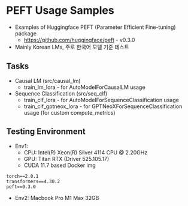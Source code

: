 # PEFT Usage Samples
* Examples of Huggingface PEFT (Parameter Efficient Fine-tuning) package
    * https://github.com/huggingface/peft - v0.3.0
* Mainly Korean LMs, 주로 한국어 모델 기준 테스트

## Tasks
* Causal LM (src/causal_lm)
    * train_lm_lora - for AutoModelForCausalLM usage
* Sequence Classification (src/seq_clf)
    * train_clf_lora - for AutoModelForSequenceClassification usage
    * train_clf_gptneox_lora - for GPTNeoXForSequenceClassification usage (for custom compute_metrics)

## Testing Environment
* Env1:
    * CPU: Intel(R) Xeon(R) Silver 4114 CPU @ 2.20GHz
    * GPU: Titan RTX (Driver 525.105.17)
    * CUDA 11.7 based Docker img
```
torch==2.0.1
transformers==4.30.2
peft==0.3.0
```

* Env2: Macbook Pro M1 Max 32GB